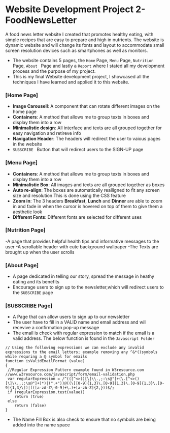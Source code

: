 # Website Development Project 2-FoodNewsLetter
A food news letter website I created that promotes healthy eating, with simple recipes that are easy to prepare and high in nutrients. The website is dynamic website and will change its fonts and layout to accommodate small screen resolution devices such as smartphones as well as monitors.
- The website contains 5 pages, the `Home` Page, `Menu` Page, `Nutrition` Page, `About ` Page and lastly a `Report` where I stated all my development process and the purpose of my project.
- This is my final Website development project, I showcased all the techniques I have learned and applied it to this website.

### [Home Page]
- **Image Carousell**: A component that can rotate different images on the home page
- **Containers**: A method that allows me to group texts in boxes and display them into a row
- **Minimalistic design**: All interface and texts are all grouped together for easy navigation and retireve info
- **Navigation Header**: The headers will redirect the user to vaious pages in the website
- `SUBSCRIBE ` Button that will redirect users to the SIGN-UP page


### [Menu Page]
- **Containers**: A method that allows me to group texts in boxes and display them into a row
- **Minimalistic Box**: All images and texts are all grouped together as boxes
- **Auto re-align**: The boxes are automatically realligned to fit any screen size and resolution.This is done using the CSS feature
- **Zoom in**: The 3 headers **Breakfast**, **Lunch** and **Dinner** are able to zoom in and fade in when the cursor is hovered on top of them to give them a aesthetic look
- **Different Fonts**: Different fonts are selected for different uses


### [Nutrition Page]
-A page that provides helpful health tips and informative messages to the user
-A scrollable header with cute background wallpaper
-The Texts are brought up when the user scrolls


### [About Page]
- A page dedicated in telling our story, spread the message in heathy eating and its benefits
- Encourage users to sign up to the newsletter,which will redirect users to the `SUBSCRIBE` page


### [SUBSCRIBE  Page]
- A Page that can allow users to sign up to our newsletter
- The user have to fill in a VALID name and email address and will recevive a confirmation pop-up message
- The email is check with regular expression to match if the email is a valid address. The below function is found in the `Javascript Folder`
``` 
// Using the following expressions we can exclude any invalid expressions to the email letters; example removing any ^&*()symbols while requring a @ symbol for emails
function isValidEmailFormat (value) 
{
 //Regular Expression Pattern example found in W3resource.com
//www.w3resource.com/javascript/form/email-validation.php
 var regularExpression = /^(([^<>()[\]\\.,;:\s@"]+(\.[^<>()[\]\\.,;:\s@"]+)*)|(".+"))@((\[[0-9]{1,3}\.[0-9]{1,3}\.[0-9]{1,3}\.[0-9]{1,3}\])|(([a-zA-Z\-0-9]+\.)+[a-zA-Z]{2,}))$/;
 if (regularExpression.test(value))
    return (true)
 else
    return (false)
}
```
- The Name Fill Box is also check to ensure that no symbols are being added into the name space
